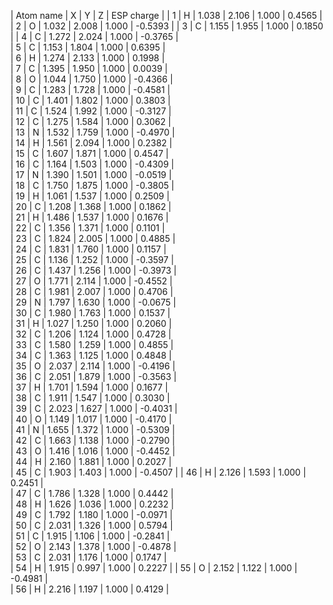| Atom name | X | Y | Z | ESP charge |
| 1  | H  |  1.038   |    2.106   |    1.000   |      0.4565 |
| 2  | O  |  1.032   |    2.008   |    1.000   |     -0.5393 |
| 3  | C  |  1.155   |    1.955   |    1.000   |      0.1850 | 
| 4  | C  |  1.272   |    2.024   |    1.000   |     -0.3765 |  
| 5  | C  |  1.153   |    1.804   |    1.000   |      0.6395 |  
| 6  | H  |  1.274   |    2.133   |    1.000   |      0.1998 |  
| 7  | C  |  1.395   |    1.950   |    1.000   |      0.0039 |  
| 8  | O  |  1.044   |    1.750   |    1.000   |     -0.4366 |  
| 9  | C  |  1.283   |    1.728   |    1.000   |     -0.4581 |  
| 10 | C  |  1.401   |    1.802   |    1.000   |      0.3803 |  
| 11 | C  |  1.524   |    1.992   |    1.000   |     -0.3127 |  
| 12 | C  |  1.275   |    1.584   |    1.000   |      0.3062 |  
| 13 | N  |  1.532   |    1.759   |    1.000   |     -0.4970 |  
| 14 | H  |  1.561   |    2.094   |    1.000   |      0.2382 |  
| 15 | C  |  1.607   |    1.871   |    1.000   |      0.4547 |  
| 16 | C  |  1.164   |    1.503   |    1.000   |     -0.4309 |  
| 17 | N  |  1.390   |    1.501   |    1.000   |     -0.0519 |  
| 18 | C  |  1.750   |    1.875   |    1.000   |     -0.3805 |  
| 19 | H  |  1.061   |    1.537   |    1.000   |      0.2509 |  
| 20 | C  |  1.208   |    1.368   |    1.000   |      0.1862 |  
| 21 | H  |  1.486   |    1.537   |    1.000   |      0.1676 |  
| 22 | C  |  1.356   |    1.371   |    1.000   |      0.1101 |  
| 23 | C  |  1.824   |    2.005   |    1.000   |      0.4885 |  
| 24 | C  |  1.831   |    1.760   |    1.000   |      0.1157 |  
| 25 | C  |  1.136   |    1.252   |    1.000   |     -0.3597 |  
| 26 | C  |  1.437   |    1.256   |    1.000   |     -0.3973 |  
| 27 | O  |  1.771   |    2.114   |    1.000   |     -0.4552 |  
| 28 | C  |  1.981   |    2.007   |    1.000   |      0.4706 |  
| 29 | N  |  1.797   |    1.630   |    1.000   |     -0.0675 |  
| 30 | C  |  1.980   |    1.763   |    1.000   |      0.1537 |  
| 31 | H  |  1.027   |    1.250   |    1.000   |      0.2060 |  
| 32 | C  |  1.206   |    1.124   |    1.000   |      0.4728 |  
| 33 | C  |  1.580   |    1.259   |    1.000   |      0.4855 |   
| 34 | C  |  1.363   |    1.125   |    1.000   |      0.4848 |  
| 35 | O  |  2.037   |    2.114   |    1.000   |     -0.4196 |  
| 36 | C  |  2.051   |    1.879   |    1.000   |     -0.3563 |  
| 37 | H  |  1.701   |    1.594   |    1.000   |      0.1677 |  
| 38 | C  |  1.911   |    1.547   |    1.000   |      0.3030 |  
| 39 | C  |  2.023   |    1.627   |    1.000   |     -0.4031 |  
| 40 | O  |  1.149   |    1.017   |    1.000   |     -0.4170 |  
| 41 | N  |  1.655   |    1.372   |    1.000   |     -0.5309 |  
| 42 | C  |  1.663   |    1.138   |    1.000   |     -0.2790 |  
| 43 | O  |  1.416   |    1.016   |    1.000   |     -0.4452 |  
| 44 | H  |  2.160   |    1.881   |    1.000   |      0.2027 |  
| 45 | C  |  1.903   |    1.403   |    1.000   |     -0.4507 | 
| 46 | H  |  2.126   |    1.593   |    1.000   |      0.2451 |  
| 47 | C  |  1.786   |    1.328   |    1.000   |      0.4442 |  
| 48 | H  |  1.626   |    1.036   |    1.000   |      0.2232 |  
| 49 | C  |  1.792   |    1.180   |    1.000   |     -0.0971 |  
| 50 | C  |  2.031   |    1.326   |    1.000   |      0.5794 |  
| 51 | C  |  1.915   |    1.106   |    1.000   |     -0.2841 |  
| 52 | O  |  2.143   |    1.378   |    1.000   |     -0.4878 |  
| 53 | C  |  2.031   |    1.176   |    1.000   |      0.1747 |  
| 54 | H  |  1.915   |    0.997   |    1.000   |      0.2227 | 
| 55 | O  |  2.152   |    1.122   |    1.000   |     -0.4981 |  
| 56 | H  |  2.216   |    1.197   |    1.000   |      0.4129 |  
